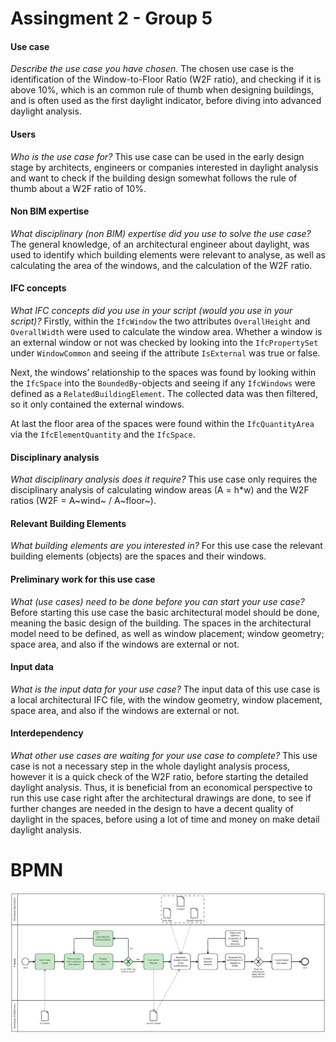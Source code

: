 
# Assingment 2 - Group 5
#### Use case
*Describe the use case you have chosen.*
The chosen use case is the identification of the Window-to-Floor Ratio (W2F ratio), and checking if it is above 10%, which is an common rule of thumb when designing buildings, and is often used as the first daylight indicator, before diving into advanced daylight analysis. 
#### Users
*Who is the use case for?* 
This use case can be used in the early design stage by architects, engineers or companies interested in daylight analysis and want to check if the building design somewhat follows the rule of thumb about a W2F ratio of 10%.
#### Non BIM expertise
*What disciplinary (non BIM) expertise did you use to solve the use case?*
The general knowledge, of an architectural engineer about daylight, was used to identify which building elements were relevant to analyse, as well as calculating the area of the windows, and the calculation of the W2F ratio. 
#### IFC concepts
*What IFC concepts did you use in your script (would you use in your script)?*
Firstly, within the `IfcWindow` the two attributes `OverallHeight` and `OverallWidth` were used to calculate the window area. Whether a window is an external window or not was checked by looking into the `IfcPropertySet` under `WindowCommon` and seeing if the attribute `IsExternal` was true or false.

Next, the windows’ relationship to the spaces was found by looking within the `IfcSpace` into the `BoundedBy`-objects and seeing if any `IfcWindows` were defined as a `RelatedBuildingElement`. The collected data was then filtered, so it only contained the external windows.

At last the floor area of the spaces were found within the `IfcQuantityArea` via the `IfcElementQuantity` and the `IfcSpace`.

#### Disciplinary analysis
*What disciplinary analysis does it require?*
This use case only requires the disciplinary analysis of calculating window areas (A = h*w) and the W2F ratios (W2F = A~wind~ / A~floor~).
#### Relevant Building Elements
*What building elements are you interested in?*
For this use case the relevant building elements (objects) are the spaces and their windows. 
#### Preliminary work for this use case
*What (use cases) need to be done before you can start your use case?*
Before starting this use case the basic architectural model should be done, meaning the basic design of the building. The spaces in the architectural model need to be defined, as well as window placement; window geometry; space area, and also if the windows are external or not.
#### Input data
*What is the input data for your use case?*
The input data of this use case is a local architectural IFC file, with the window geometry, window placement, space area, and also if the windows are external or not.
#### Interdependency
*What other use cases are waiting for your use case to complete?*
This use case is not a necessary step in the whole daylight analysis process, however it is a quick check of the W2F ratio, before starting the detailed daylight analysis. Thus, it is beneficial from an economical perspective to run this use case right after the architectural drawings are done, to see if further changes are needed in the design to have a decent quality of daylight in the spaces, before using a lot of time and money on make detail daylight analysis. 



# BPMN
<img src="./images/diagram_full_version.svg">
